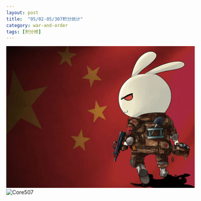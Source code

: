 ```yaml
---
layout: post
title:  "05/02-05/307积分统计"
category: war-and-order
tags: [积分榜]
---
```

![Logo](/media/files/2017/03/24/logo.jpg)
![Core507](/media/files/2017/05/07/507.png)